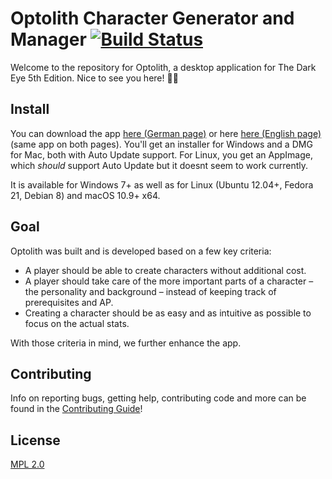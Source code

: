 # Optolith Character Generator and Manager [![Build Status](https://travis-ci.com/elyukai/optolith-client.svg?branch=develop)](https://travis-ci.com/elyukai/optolith-client)

Welcome to the repository for Optolith, a desktop application for The Dark Eye 5th Edition. Nice to see you here! 👋🏻

## Install

You can download the app [here (German page)](http://www.ulisses-ebooks.de/product/209711) or here [here (English page)](http://www.drivethrurpg.com/product/220253) (same app on both pages). You'll get an installer for Windows and a DMG for Mac, both with Auto Update support. For Linux, you get an AppImage, which *should* support Auto Update but it doesnt seem to work currently.

It is available for Windows 7+ as well as for Linux (Ubuntu 12.04+, Fedora 21, Debian 8) and macOS 10.9+ x64.

## Goal

Optolith was built and is developed based on a few key criteria:

- A player should be able to create characters without additional cost.
- A player should take care of the more important parts of a character &ndash; the personality and background &ndash; instead of keeping track of prerequisites and AP.
- Creating a character should be as easy and as intuitive as possible to focus on the actual stats.

With those criteria in mind, we further enhance the app.

## Contributing

Info on reporting bugs, getting help, contributing code and more can be found in the [Contributing Guide](CONTRIBUTING.md)!

## License

[MPL 2.0](LICENSE)
